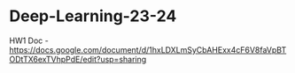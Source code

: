 # Deep-Learning-23-24

HW1
Doc - https://docs.google.com/document/d/1hxLDXLmSyCbAHExx4cF6V8faVpBTODtTX6exTVhpPdE/edit?usp=sharing

